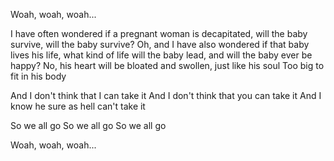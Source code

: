 Woah, woah, woah...

I have often wondered if a pregnant woman is decapitated, will the baby survive, will the baby survive?
Oh, and I have also wondered if that baby lives his life, what kind of life will the baby lead, and will the baby ever be happy?
No, his heart will be bloated and swollen, just like his soul
Too big to fit in his body

And I don't think that I can take it
And I don't think that you can take it
And I know he sure as hell can't take it

So we all go
So we all go
So we all go

Woah, woah, woah...


